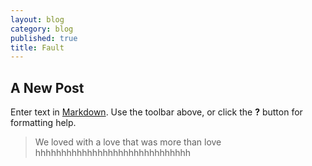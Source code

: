 ```yaml
---
layout: blog
category: blog
published: true
title: Fault
---
```


## A New Post

Enter text in [Markdown](http://daringfireball.net/projects/markdown/). Use the toolbar above, or click the **?** button for formatting help.
> We loved with a love that was more than love
hhhhhhhhhhhhhhhhhhhhhhhhhhhhhh